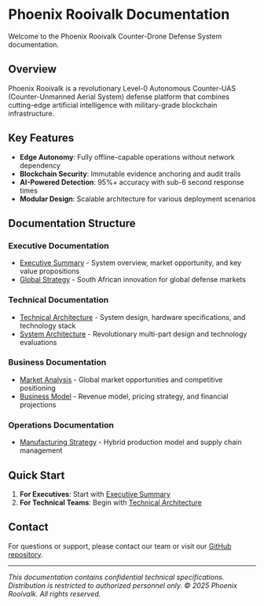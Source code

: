 # Phoenix Rooivalk Documentation

Welcome to the Phoenix Rooivalk Counter-Drone Defense System documentation.

## Overview

Phoenix Rooivalk is a revolutionary Level-0 Autonomous Counter-UAS (Counter-Unmanned Aerial System) defense platform that combines cutting-edge artificial intelligence with military-grade blockchain infrastructure.

## Key Features

- **Edge Autonomy**: Fully offline-capable operations without network dependency
- **Blockchain Security**: Immutable evidence anchoring and audit trails
- **AI-Powered Detection**: 95%+ accuracy with sub-6 second response times
- **Modular Design**: Scalable architecture for various deployment scenarios

## Documentation Structure

### Executive Documentation
- [Executive Summary](executive/Executive_Summary.md) - System overview, market opportunity, and key value propositions
- [Global Strategy](executive/Global_Strategy.md) - South African innovation for global defense markets

### Technical Documentation
- [Technical Architecture](technical/Technical_Architecture.md) - System design, hardware specifications, and technology stack
- [System Architecture](technical/System_Architecture.md) - Revolutionary multi-part design and technology evaluations

### Business Documentation
- [Market Analysis](business/Market_Analysis.md) - Global market opportunities and competitive positioning
- [Business Model](business/Business_Model.md) - Revenue model, pricing strategy, and financial projections

### Operations Documentation
- [Manufacturing Strategy](operations/Manufacturing_Strategy.md) - Hybrid production model and supply chain management

## Quick Start

1. **For Executives**: Start with [Executive Summary](executive/Executive_Summary.md)
2. **For Technical Teams**: Begin with [Technical Architecture](technical/Technical_Architecture.md)

## Contact

For questions or support, please contact our team or visit our [GitHub repository](https://github.com/JustAGhosT/PhoenixRooivalk).

---

*This documentation contains confidential technical specifications. Distribution is restricted to authorized personnel only. © 2025 Phoenix Rooivalk. All rights reserved.*
